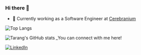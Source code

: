 ### Hi there 👋

<!--
**tarang1998/tarang1998** is a ✨ _special_ ✨ repository because its `README.md` (this file) appears on your GitHub profile.

Here are some ideas to get you started:

- 🔭 - 
- 👯 I’m looking to collaborate on ...
- 🤔 I’m looking for help with ...
- 💬 Ask me about ...
- 📫 How to reach me: ...
- 😄 Pronouns: ...
- ⚡ Fun fact: ...
- 🌱 I’m currently
- 🤓
-->

- 🔭 Currently working as a Software Engineer at [Cerebranium](https://cerebranium.com/)

![Top Langs](https://github-readme-stats.vercel.app/api/top-langs/?username=tarang1998)


<img alt="Tarang's GitHub stats" align="left" src="https://github-readme-stats.vercel.app/api?username=tarang1998&hide_title=true&hide_border=true&show_icons=true&theme=synthwave&include_all_commits=true&count_private=true">


<!-- social media buttons --> 
_You can connect with me here!

[![LinkedIn][1.2]][1]

<!-- icons with padding -->
[1.2]: https://img.shields.io/badge/linkedin-%230077B5.svg?&style=for-the-badge&logo=linkedin&logoColor=white

<!-- social media links -->
[1]: https://www.linkedin.com/in/tarang-nair-752aa8179/

